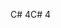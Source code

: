 <span data-ttu-id="868e4-101">C# 4</span><span class="sxs-lookup"><span data-stu-id="868e4-101">C# 4</span></span>
